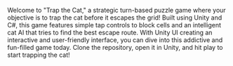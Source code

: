 Welcome to "Trap the Cat," a strategic turn-based puzzle game where your objective is to trap the cat before it escapes the grid! Built using Unity and C#, this game features simple tap controls to block cells and an intelligent cat AI that tries to find the best escape route. With Unity UI creating an interactive and user-friendly interface, you can dive into this addictive and fun-filled game today. Clone the repository, open it in Unity, and hit play to start trapping the cat!